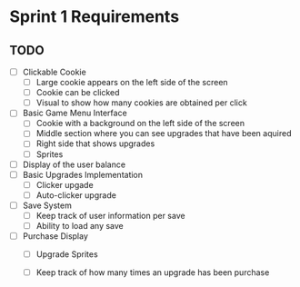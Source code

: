 # Sprint 1 Requirements

## TODO
- [ ] Clickable Cookie
    - [ ] Large cookie appears on the left side of the screen
    - [ ] Cookie can be clicked
    - [ ] Visual to show how many cookies are obtained per click
- [ ] Basic Game Menu Interface
    - [ ] Cookie with a background on the left side of the screen
    - [ ] Middle section where you can see upgrades that have been aquired
    - [ ] Right side that shows upgrades
    - [ ] Sprites
- [ ] Display of the user balance
- [ ] Basic Upgrades Implementation
    - [ ] Clicker upgade
    - [ ] Auto-clicker upgrade
- [ ] Save System
    - [ ] Keep track of user information per save
    - [ ] Ability to load any save
- [ ] Purchase Display
    - [ ] Upgrade Sprites
    - [ ] Keep track of how many times an upgrade has been purchase


    